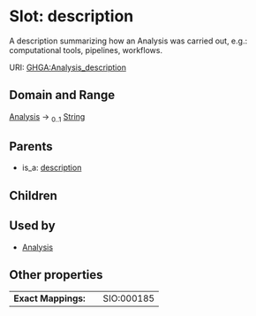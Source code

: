 
# Slot: description


A description summarizing how an Analysis was carried out, e.g.: computational tools, pipelines, workflows.

URI: [GHGA:Analysis_description](https://w3id.org/GHGA/Analysis_description)


## Domain and Range

[Analysis](Analysis.md) &#8594;  <sub>0..1</sub> [String](types/String.md)

## Parents

 *  is_a: [description](description.md)

## Children


## Used by

 * [Analysis](Analysis.md)

## Other properties

|  |  |  |
| --- | --- | --- |
| **Exact Mappings:** | | SIO:000185 |

